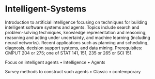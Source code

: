 # Intelligent-Systems

Introduction to artificial intelligence focusing on techniques for building intelligent software systems and agents. Topics include search and problem-solving techniques, knowledge representation and reasoning, reasoning and acting under uncertainty, and machine learning (including neural networks). Recent applications such as planning and scheduling, diagnosis, decision support systems, and data mining. Prerequisites: CMPUT 204 or 275; one of STAT 141, 151, 235 or 265 or SCI 151.

Focus on intelligent agents 
• Intelligence
• Agents

Survey methods to construct such agents
• Classic
• contemporary
